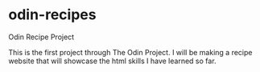 # odin-recipes
Odin Recipe Project

This is the first project through The Odin Project.
I will be making a recipe website that will showcase the html skills I have learned so far.